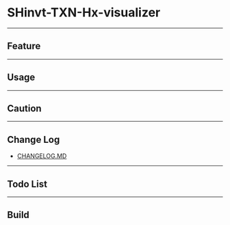 # SHinvt-TXN-Hx-visualizer


---

## Feature


---

## Usage


---

## Caution


---

## Change Log

- [CHANGELOG.MD]()

---

## Todo List


---

## Build
